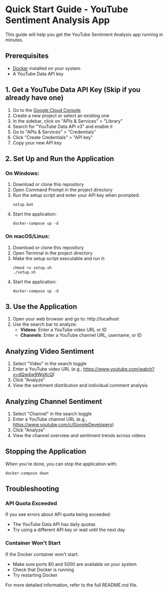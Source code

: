 # Quick Start Guide - YouTube Sentiment Analysis App

This guide will help you get the YouTube Sentiment Analysis app running in minutes.

## Prerequisites

- [Docker](https://www.docker.com/products/docker-desktop) installed on your system
- A YouTube Data API key

## 1. Get a YouTube Data API Key (Skip if you already have one)

1. Go to the [Google Cloud Console](https://console.cloud.google.com/)
2. Create a new project or select an existing one
3. In the sidebar, click on "APIs & Services" > "Library"
4. Search for "YouTube Data API v3" and enable it
5. Go to "APIs & Services" > "Credentials"
6. Click "Create Credentials" > "API key"
7. Copy your new API key

## 2. Set Up and Run the Application

### On Windows:

1. Download or clone this repository
2. Open Command Prompt in the project directory
3. Run the setup script and enter your API key when prompted:
   ```
   setup.bat
   ```
4. Start the application:
   ```
   docker-compose up -d
   ```

### On macOS/Linux:

1. Download or clone this repository
2. Open Terminal in the project directory
3. Make the setup script executable and run it:
   ```
   chmod +x setup.sh
   ./setup.sh
   ```
4. Start the application:
   ```
   docker-compose up -d
   ```

## 3. Use the Application

1. Open your web browser and go to: http://localhost
2. Use the search bar to analyze:
   - **Videos**: Enter a YouTube video URL or ID
   - **Channels**: Enter a YouTube channel URL, username, or ID

## Analyzing Video Sentiment

1. Select "Video" in the search toggle
2. Enter a YouTube video URL (e.g., https://www.youtube.com/watch?v=dQw4w9WgXcQ)
3. Click "Analyze"
4. View the sentiment distribution and individual comment analysis

## Analyzing Channel Sentiment

1. Select "Channel" in the search toggle
2. Enter a YouTube channel URL (e.g., https://www.youtube.com/c/GoogleDevelopers)
3. Click "Analyze"
4. View the channel overview and sentiment trends across videos

## Stopping the Application

When you're done, you can stop the application with:
```
docker-compose down
```

## Troubleshooting

### API Quota Exceeded

If you see errors about API quota being exceeded:
- The YouTube Data API has daily quotas
- Try using a different API key or wait until the next day

### Container Won't Start

If the Docker container won't start:
- Make sure ports 80 and 5000 are available on your system
- Check that Docker is running
- Try restarting Docker

For more detailed information, refer to the full README.md file.